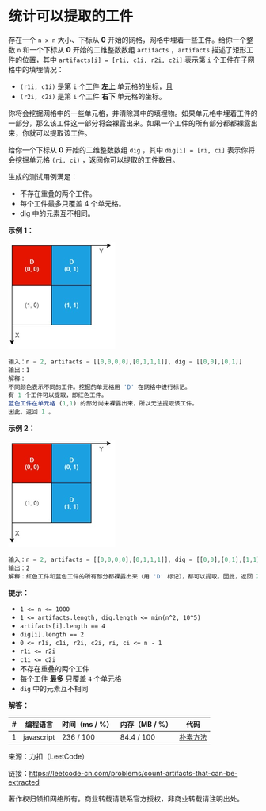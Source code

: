 # 统计可以提取的工件

存在一个 `n x n` 大小、下标从 **0** 开始的网格，网格中埋着一些工件。给你一个整数 `n` 和一个下标从 **0** 开始的二维整数数组 `artifacts` ，`artifacts` 描述了矩形工件的位置，其中 `artifacts[i] = [r1i, c1i, r2i, c2i]` 表示第 `i` 个工件在子网格中的填埋情况：

- `(r1i, c1i)` 是第 `i` 个工件 **左上** 单元格的坐标，且
- `(r2i, c2i)` 是第 `i` 个工件 **右下** 单元格的坐标。

你将会挖掘网格中的一些单元格，并清除其中的填埋物。如果单元格中埋着工件的一部分，那么该工件这一部分将会裸露出来。如果一个工件的所有部分都都裸露出来，你就可以提取该工件。

给你一个下标从 **0** 开始的二维整数数组 `dig` ，其中 `dig[i] = [ri, ci]` 表示你将会挖掘单元格 `(ri, ci)` ，返回你可以提取的工件数目。

生成的测试用例满足：

- 不存在重叠的两个工件。
- 每个工件最多只覆盖 4 个单元格。
- dig 中的元素互不相同。

**示例 1：**

![示例1](./eg1.jpg)

``` javascript
输入：n = 2, artifacts = [[0,0,0,0],[0,1,1,1]], dig = [[0,0],[0,1]]
输出：1
解释：
不同颜色表示不同的工件。挖掘的单元格用 'D' 在网格中进行标记。
有 1 个工件可以提取，即红色工件。
蓝色工件在单元格 (1,1) 的部分尚未裸露出来，所以无法提取该工件。
因此，返回 1 。
```

**示例 2：**

![示例2](./eg2.jpg)

``` javascript
输入：n = 2, artifacts = [[0,0,0,0],[0,1,1,1]], dig = [[0,0],[0,1],[1,1]]
输出：2
解释：红色工件和蓝色工件的所有部分都裸露出来（用 'D' 标记），都可以提取。因此，返回 2 。
```

**提示：**

- `1 <= n <= 1000`
- `1 <= artifacts.length, dig.length <= min(n^2, 10^5)`
- `artifacts[i].length == 4`
- `dig[i].length == 2`
- `0 <= r1i, c1i, r2i, c2i, ri, ci <= n - 1`
- `r1i <= r2i`
- `c1i <= c2i`
- 不存在重叠的两个工件
- 每个工件 **最多** 只覆盖 `4` 个单元格
- `dig` 中的元素互不相同

**解答：**

**#**|**编程语言**|**时间（ms / %）**|**内存（MB / %）**|**代码**
--|--|--|--|--
1|javascript|236 / 100|84.4 / 100|[朴素方法](./javascript/ac_v1.js)

来源：力扣（LeetCode）

链接：https://leetcode-cn.com/problems/count-artifacts-that-can-be-extracted

著作权归领扣网络所有。商业转载请联系官方授权，非商业转载请注明出处。
